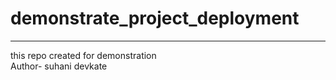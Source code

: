 # demonstrate_project_deployment
<hr>
this repo created for demonstration
<br>
Author- suhani devkate
